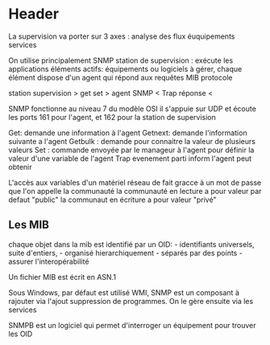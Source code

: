 <!-- TITLE: Supervision -->
<!-- SUBTITLE: A quick summary of Supervision -->

# Header

La supervision va porter sur 3 axes :
analyse des flux
éuquipements
services

On utilise principalement SNMP
station de supervision : exécute les applications
éléments actifs: équipements ou logiciels à gérer, chaque élément dispose d'un agent qui répond aux requêtes
MIB
protocole

station supervision > get set > agent SNMP
																< Trap réponse <
																
SNMP fonctionne au niveau 7 du modèle OSI
il s'appuie sur UDP et écoute les ports 161 pour l'agent, et 162 pour la station de supervision

Get: demande une information à l'agent
Getnext: demande l'information suivante a l'agent
Getbulk : demande pour connaitre la valeur de plusieurs valeurs
Set : commande envoyée par le manageur à l'agent pour définir la valeur d'une variable de l'agent
Trap evenement parti
inform l'agent peut obtenir

L'accès aux variables d'un matériel réseau de fait gracce à un mot de passe que l'on appelle la communauté
la communauté en lecture a pour valeur par defaut "public"
la communaut en écriture a pour valeur "privé"

## Les MIB

chaque objet dans la mib est identifié par un OID:
	- identifiants universels, suite d'entiers,
	- organisé hierarchiquement
	- séparés par des points
	- assurer l'interopérabilité

Un fichier MIB est écrit en ASN.1


Sous Windows, par défaut est utilisé WMI, SNMP est un composant à rajouter via l'ajout suppression de programmes.
On le gère ensuite via les services



SNMPB est un logiciel qui permet d'interroger un équipement pour trouver les OID